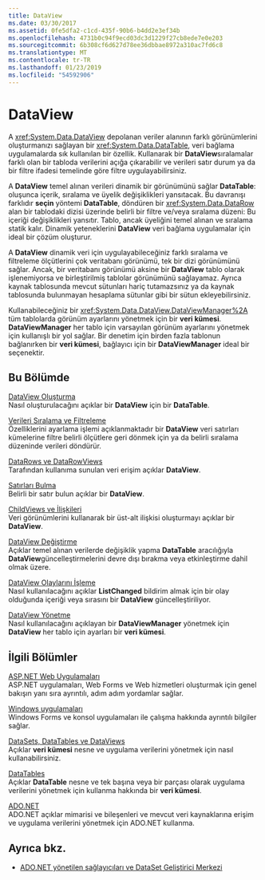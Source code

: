 ```yaml
---
title: DataView
ms.date: 03/30/2017
ms.assetid: 0fe5dfa2-c1cd-435f-90b6-b4dd2e3ef34b
ms.openlocfilehash: 4731b0c94f9ecd03dc3d1229f27cb8ede7e0e203
ms.sourcegitcommit: 6b308cf6d627d78ee36dbbae8972a310ac7fd6c8
ms.translationtype: MT
ms.contentlocale: tr-TR
ms.lasthandoff: 01/23/2019
ms.locfileid: "54592906"
---
```

# <a name="dataviews"></a>DataView
A <xref:System.Data.DataView> depolanan veriler alanının farklı görünümlerini oluşturmanızı sağlayan bir <xref:System.Data.DataTable>, veri bağlama uygulamalarda sık kullanılan bir özellik. Kullanarak bir **DataView**sıralamalar farklı olan bir tabloda verilerini açığa çıkarabilir ve verileri satır durum ya da bir filtre ifadesi temelinde göre filtre uygulayabilirsiniz.  
  
 A **DataView** temel alınan verileri dinamik bir görünümünü sağlar **DataTable**: oluşunca içerik, sıralama ve üyelik değişiklikleri yansıtacak. Bu davranışı farklıdır **seçin** yöntemi **DataTable**, döndüren bir <xref:System.Data.DataRow> alan bir tablodaki dizisi üzerinde belirli bir filtre ve/veya sıralama düzeni: Bu içeriği değişiklikleri yansıtır. Tablo, ancak üyeliğini temel alınan ve sıralama statik kalır. Dinamik yeteneklerini **DataView** veri bağlama uygulamalar için ideal bir çözüm oluşturur.  
  
 A **DataView** dinamik veri için uygulayabileceğiniz farklı sıralama ve filtreleme ölçütlerini çok veritabanı görünümü, tek bir dizi görünümünü sağlar. Ancak, bir veritabanı görünümü aksine bir **DataView** tablo olarak işlenemiyorsa ve birleştirilmiş tablolar görünümünü sağlayamaz. Ayrıca kaynak tablosunda mevcut sütunları hariç tutamazsınız ya da kaynak tablosunda bulunmayan hesaplama sütunlar gibi bir sütun ekleyebilirsiniz.  
  
 Kullanabileceğiniz bir <xref:System.Data.DataView.DataViewManager%2A> tüm tablolarda görünüm ayarlarını yönetmek için bir **veri kümesi**. **DataViewManager** her tablo için varsayılan görünüm ayarlarını yönetmek için kullanışlı bir yol sağlar. Bir denetim için birden fazla tablonun bağlanırken bir **veri kümesi**, bağlayıcı için bir **DataViewManager** ideal bir seçenektir.  
  
## <a name="in-this-section"></a>Bu Bölümde  
 [DataView Oluşturma](../../../../../docs/framework/data/adonet/dataset-datatable-dataview/creating-a-dataview.md)  
 Nasıl oluşturulacağını açıklar bir **DataView** için bir **DataTable**.  
  
 [Verileri Sıralama ve Filtreleme](../../../../../docs/framework/data/adonet/dataset-datatable-dataview/sorting-and-filtering-data.md)  
 Özelliklerini ayarlama işlemi açıklanmaktadır bir **DataView** veri satırları kümelerine filtre belirli ölçütlere geri dönmek için ya da belirli sıralama düzeninde verileri döndürür.  
  
 [DataRows ve DataRowViews](../../../../../docs/framework/data/adonet/dataset-datatable-dataview/datarows-and-datarowviews.md)  
 Tarafından kullanıma sunulan veri erişim açıklar **DataView**.  
  
 [Satırları Bulma](../../../../../docs/framework/data/adonet/dataset-datatable-dataview/finding-rows.md)  
 Belirli bir satır bulun açıklar bir **DataView**.  
  
 [ChildViews ve İlişkileri](../../../../../docs/framework/data/adonet/dataset-datatable-dataview/childviews-and-relations.md)  
 Veri görünümlerini kullanarak bir üst-alt ilişkisi oluşturmayı açıklar bir **DataView**.  
  
 [DataView Değiştirme](../../../../../docs/framework/data/adonet/dataset-datatable-dataview/modifying-dataviews.md)  
 Açıklar temel alınan verilerde değişiklik yapma **DataTable** aracılığıyla **DataView**güncelleştirmelerini devre dışı bırakma veya etkinleştirme dahil olmak üzere.  
  
 [DataView Olaylarını İşleme](../../../../../docs/framework/data/adonet/dataset-datatable-dataview/handling-dataview-events.md)  
 Nasıl kullanılacağını açıklar **ListChanged** bildirim almak için bir olay olduğunda içeriği veya sırasını bir **DataView** güncelleştiriliyor.  
  
 [DataView Yönetme](../../../../../docs/framework/data/adonet/dataset-datatable-dataview/managing-dataviews.md)  
 Nasıl kullanılacağını açıklayan bir **DataViewManager** yönetmek için **DataView** her tablo için ayarları bir **veri kümesi**.  
  
## <a name="related-sections"></a>İlgili Bölümler  
 [ASP.NET Web Uygulamaları](https://msdn.microsoft.com/library/a812d7b7-049e-4234-a4c2-6acf690301f6)  
 ASP.NET uygulamaları, Web Forms ve Web hizmetleri oluşturmak için genel bakışın yanı sıra ayrıntılı, adım adım yordamlar sağlar.  
  
 [Windows uygulamaları](https://msdn.microsoft.com/library/a6bb2180-09b1-4738-b9fd-7fb05fc92f23)  
 Windows Forms ve konsol uygulamaları ile çalışma hakkında ayrıntılı bilgiler sağlar.  
  
 [DataSets, DataTables ve DataViews](../../../../../docs/framework/data/adonet/dataset-datatable-dataview/index.md)  
 Açıklar **veri kümesi** nesne ve uygulama verilerini yönetmek için nasıl kullanabilirsiniz.  
  
 [DataTables](../../../../../docs/framework/data/adonet/dataset-datatable-dataview/datatables.md)  
 Açıklar **DataTable** nesne ve tek başına veya bir parçası olarak uygulama verilerini yönetmek için kullanma hakkında bir **veri kümesi**.  
  
 [ADO.NET](../../../../../docs/framework/data/adonet/index.md)  
 ADO.NET açıklar mimarisi ve bileşenleri ve mevcut veri kaynaklarına erişim ve uygulama verilerini yönetmek için ADO.NET kullanma.  
  
## <a name="see-also"></a>Ayrıca bkz.
- [ADO.NET yönetilen sağlayıcıları ve DataSet Geliştirici Merkezi](https://go.microsoft.com/fwlink/?LinkId=217917)
